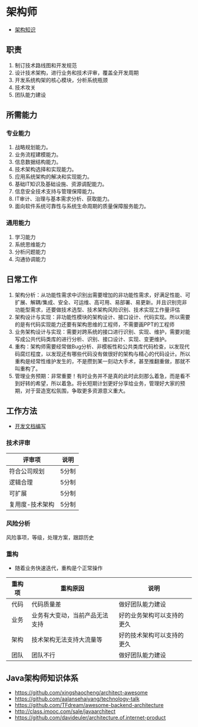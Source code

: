 # 架构师
* [架构知识](https://tech.wangyaqi.cn/#/common/arch)

## 职责
1. 制订技术路线图和开发规范
1. 设计技术架构，进行业务和技术评审，覆盖全开发周期
1. 开发系统构架的核心模块，分析系统瓶颈
1. 技术攻关
1. 团队能力建设

## 所需能力
### 专业能力
1. 战略规划能力。
1. 业务流程建模能力。
1. 信息数据结构能力。
1. 技术架构选择和实现能力。
1. 应用系统架构的解决和实现能力。
1. 基础IT知识及基础设施、资源调配能力。
1. 信息安全技术支持与管理保障能力。
1. IT审计、治理与基本需求分析、获取能力。
1. 面向软件系统可靠性与系统生命周期的质量保障服务能力。

### 通用能力
1. 学习能力
1. 系统思维能力
1. 分析问题能力
1. 沟通协调能力

## 日常工作
1. 架构分析：从功能性需求中识别出需要增加的非功能性需求，好满足性能、可扩展、解耦/集成、安全、可运维、高可用、易部署、易更新。并且识别完非功能型需求，还要做技术选型、技术架构风险识别、技术实现工作量评估
1. 架构设计与实现：非功能性模块的架构设计、接口设计、代码实现。所以需要的是有代码实现能力还要有架构思维的工程师，不需要画PPT的工程师
1. 业务架构设计与实现：需要对跨系统的接口进行识别、实现、维护，需要对能写成公共代码类库的进行分析、识别、接口设计、实现、变更维护。
1. 重构：架构师需要经常做Bug分析、非模板性和公共类库代码检查，以发现代码腐烂程度，以发现还有哪些代码没有做很好的架构与精心的代码设计。所以重构是经常性维护发生的，不是攒到某一刻动大手术，甚至推翻重做，那就不叫重构了。
1. 管理业务预期：非常重要！有时业务并不是真的此时此刻那么着急，而是看不到好转的希望，所以着急。将长短期计划更好分享给业务，管理好大家的预期，对于营造宽松氛围，争取更多资源意义重大。

## 工作方法
* [开发文档编写](https://tech.wangyaqi.cn/#/doc/dev)

### 技术评审
| 评审项 | 说明 |
| - | - |
| 符合公司规划 | 5分制 |
| 逻辑合理 | 5分制 |
| 可扩展 | 5分制 |
| 复用度-技术架构 | 5分制 |

### 风险分析
风险事项，等级，处理方案，跟踪历史

### 重构
* 随着业务快速迭代，重构是个正常操作

| 重构项 | 重构原因 | 说明 |
| :-: | - | - |
| 代码 | 代码质量差 | 做好团队能力建设 |
| 业务 | 业务有大变动，当前产品无法支持 | 好的业务架构可以支持的更久 |
| 架构 | 技术架构无法支持大流量等 | 好的技术架构可以支持的更久 |
| 团队 | 团队不行 | 做好团队能力建设 |

## Java架构师知识体系
* https://github.com/xingshaocheng/architect-awesome
* https://github.com/aalansehaiyang/technology-talk
* https://github.com/TFdream/awesome-backend-architecture
* http://class.imooc.com/sale/javaarchitect
* https://github.com/davideuler/architecture.of.internet-product
